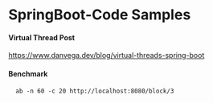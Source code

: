 # SpringBoot-Code Samples

#### Virtual Thread Post
https://www.danvega.dev/blog/virtual-threads-spring-boot

#### Benchmark 
```
  ab -n 60 -c 20 http://localhost:8080/block/3
```



